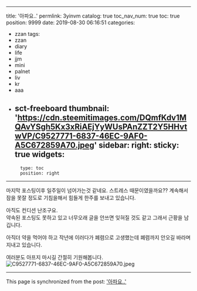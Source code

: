 
---
title: '아파요..'
permlink: 3yinvm
catalog: true
toc_nav_num: true
toc: true
position: 9999
date: 2019-08-30 06:16:51
categories:
- zzan
tags:
- zzan
- diary
- life
- jjm
- mini
- palnet
- liv
- kr
- aaa
- sct-freeboard
thumbnail: 'https://cdn.steemitimages.com/DQmfKdv1MQAvYSgh5Kx3xRiAEjYyWUsPAnZZT2Y5HHvtwVP/C9527771-6837-46EC-9AF0-A5C672859A70.jpeg'
sidebar:
    right:
        sticky: true
widgets:
    -
        type: toc
        position: right
---


마지막 포스팅이후 일주일이 넘어가는것 같네요. 
스트레스 때문이였을까요??
계속해서 잠을 못잘 정도로 기침을해서 힘들게 
한주를 보내고 있습니다. 

아직도 컨디션 난조구요.  
약속된 포스팅도 못하고 있고 
너무오래 글을 안쓰면 잊혀질 것도 같고 
그래서 근황을 남깁니다. 

아직더 약을 먹어야 하고 
작년에 이러다가 폐렴으로 고생했는데
폐렴까지 안오길 바라며 지내고 있습니다. 

여러분도 아프지 마시길 간절히 기원해봅니다. 
![C9527771-6837-46EC-9AF0-A5C672859A70.jpeg](https://cdn.steemitimages.com/DQmfKdv1MQAvYSgh5Kx3xRiAEjYyWUsPAnZZT2Y5HHvtwVP/C9527771-6837-46EC-9AF0-A5C672859A70.jpeg)

- - -

This page is synchronized from the post: ['아파요..'](https://steemit.com/@kingbit/3yinvm)
